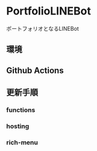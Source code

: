 # PortfolioLINEBot
ポートフォリオとなるLINEBot

## 環境

## Github Actions

## 更新手順

### functions

### hosting

### rich-menu
